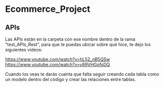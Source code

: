 # Ecommerce_Project

## APIs

Las APIs están en la carpeta con ese nombre dentro de la rama "test_APIs_Rest", para que te puedas ubicar sobre qué hice, te dejo los siguientes videos:

https://www.youtube.com/watch?v=hL52_nB5QSw  
https://www.youtube.com/watch?v=y89VHGofsDQ

Cuando los veas te darás cuenta que falta seguir creando cada tabla como un modelo dentro del código y crear las relaciones entre tablas.
